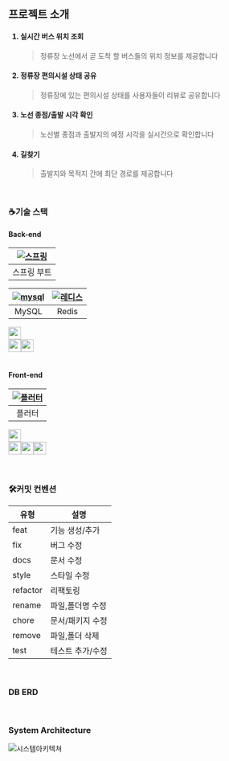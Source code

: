 <h2>프로젝트 소개</h2>

<ol>
  <h4>
  <li>
      실시간 버스 위치 조회
    </h4>
  </li>
    <blockquote>정류장 노선에서 곧 도착 할 버스들의 위치 정보를 제공합니다</blockquote>
    <h4>
  <li>
      정류장 편의시설 상태 공유
    </h4>
  </li>
    <blockquote>정류장에 있는 편의시설 상태를 사용자들이 리뷰로 공유합니다</blockquote>
    <h4>
  <li>
      노선 종점/출발 시각 확인
    </h4>
  </li>
    <blockquote>노선별 종점과 출발지의 예정 시각을 실시간으로 확인합니다</blockquote>
    <h4>
  <li>
     길찾기
    </h4>
  </li>
    <blockquote>출발지와 목적지 간에 최단 경로를 제공합니다</blockquote>
</ol>

</br>
<h3>☕기술 스택</h3>
<h4>Back-end</h4>


| [![스프링](https://img.icons8.com/color/96/spring-logo.png)](https://example.com) |
|:-------------------------:|
| 스프링 부트              |

| [![mysql](https://img.icons8.com/?size=100&id=39858&format=png&color=000000)](https://example.com)| [![레디스](https://img.icons8.com/?size=100&id=DUsKDDZsg8FT&format=png&color=000000)](https://example.com) |
|:-------------------------:|:-------------------------:|
| MySQL       | Redis        |
<img src="https://img.shields.io/badge/Socket.IO-010101?style=flat-square&logo=socketdotio&logoColor=white" height="25"/>  
<div style="display: flex; align-items: center;">
  <img src="https://img.shields.io/badge/Hibernate-59666C?style=flat-square&logo=hibernate&logoColor=white" height="25"/>  
  <img src="https://img.shields.io/badge/Spring Security-6DB33F?style=flat-square&logo=springsecurity&logoColor=white" height="25"/>  
</div>
</br>

<h4>Front-end</h4>

| [![플러터](https://img.icons8.com/fluency/96/flutter.png)](https://example.com) |
|:-------------------------:|
| 플러터                 |

<img src="https://img.shields.io/badge/Socket.IO-010101?style=flat-square&logo=socketdotio&logoColor=white" height="25"/>  
<div style="display: flex; align-items: center;">
  <img src="https://img.shields.io/badge/Getx-8A2BE2?style=flat-square&logo=getx&logoColor=white" height="25"/>  
  <img src="https://img.shields.io/badge/Bloc Pattern-1E8CBE?style=flat-square&logo=&logoColor=white" height="25"/>
  <img src="https://img.shields.io/badge/Provider-6B46C1?style=flat-square&logo=&logoColor=white" height="25"/>
</div>
</br>

</br>
<h3>🛠커밋 컨벤션</h3>
<table>
  <thead>
    <tr>
      <th>유형</th>
      <th>설명</th>
    </tr>
  </thead>
  <tbody>
    <tr>
      <td>feat</td>
      <td>기능 생성/추가</td>
    </tr>
    <tr>
      <td>fix</td>
      <td>버그 수정</td>
    </tr>
    <tr>
      <td>docs</td>
      <td>문서 수정</td>
    </tr>
    <tr>
      <td>style</td>
      <td>스타일 수정</td>
    </tr>
    <tr>
      <td>refactor</td>
      <td>리팩토링</td>
    </tr>
    <tr>
      <td>rename</td>
      <td>파일,폴더명 수정</td>
    </tr>
    <tr>
      <td>chore</td>
      <td>문서/패키지 수정</td>
    </tr>
    <tr>
      <td>remove</td>
      <td>파일,폴더 삭제</td>
    </tr>
    <tr>
      <td>test</td>
      <td>테스트 추가/수정</td>
    </tr>
  </tbody>
</table>

</br>
<h3>DB ERD</h3>
</br>
<h3>System Architecture</h3>

![시스템아키텍쳐](https://github.com/user-attachments/assets/62bafcd0-81a6-4b4a-8d19-f7c328637f2e)
